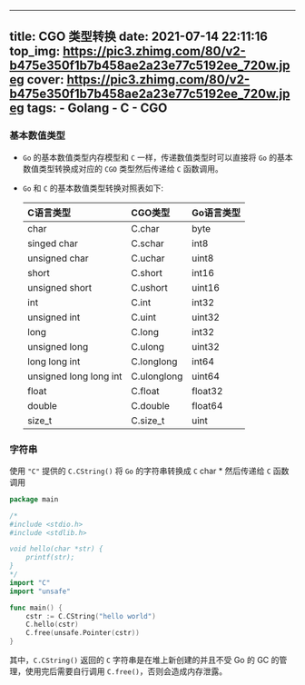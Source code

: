 <!--
 * @Author: Kanri
 * @Date: 2022-01-11 16:28:57
 * @LastEditors: Kanri
 * @LastEditTime: 2022-07-16 19:47:41
 * @Description: 
-->
---
title: CGO 类型转换
date: 2021-07-14 22:11:16
top_img: https://pic3.zhimg.com/80/v2-b475e350f1b7b458ae2a23e77c5192ee_720w.jpeg
cover: https://pic3.zhimg.com/80/v2-b475e350f1b7b458ae2a23e77c5192ee_720w.jpeg
tags: 
    - Golang
    - C
    - CGO
---

### 基本数值类型

* `Go` 的基本数值类型内存模型和 `C` 一样，传递数值类型时可以直接将 `Go` 的基本数值类型转换成对应的 `CGO` 类型然后传递给 `C` 函数调用。

* `Go` 和 `C` 的基本数值类型转换对照表如下:

    | C语言类型              | CGO类型     | Go语言类型 |
    | :--------------------- | :---------- | :--------- |
    | char                   | C.char      | byte       |
    | singed char            | C.schar     | int8       |
    | unsigned char          | C.uchar     | uint8      |
    | short                  | C.short     | int16      |
    | unsigned short         | C.ushort    | uint16     |
    | int                    | C.int       | int32      |
    | unsigned int           | C.uint      | uint32     |
    | long                   | C.long      | int32      |
    | unsigned long          | C.ulong     | uint32     |
    | long long int          | C.longlong  | int64      |
    | unsigned long long int | C.ulonglong | uint64     |
    | float                  | C.float     | float32    |
    | double                 | C.double    | float64    |
    | size_t                 | C.size_t    | uint       |

### 字符串
使用 `"C"` 提供的 `C.CString()` 将 `Go` 的字符串转换成 `C` char * 然后传递给 `C` 函数调用
```go
package main

/*
#include <stdio.h>
#include <stdlib.h>

void hello(char *str) {
	printf(str);
}
*/
import "C"
import "unsafe"

func main() {
	cstr := C.CString("hello world")
	C.hello(cstr)
	C.free(unsafe.Pointer(cstr))
}
```
其中，`C.CString()` 返回的 `C` 字符串是在堆上新创建的并且不受 Go 的 GC 的管理，使用完后需要自行调用 `C.free()`，否则会造成内存泄露。
